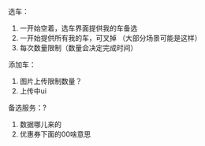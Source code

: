 选车：
  1. 一开始空着，选车界面提供我的车备选
  2. 一开始提供所有我的车，可叉掉 （大部分场景可能是这样）
  3. 每次数量限制（数量会决定完成时间）

添加车：
  1. 图片上传限制数量？
  2. 上传中ui

备选服务：?
  1. 数据哪儿来的
  2. 优惠券下面的00啥意思